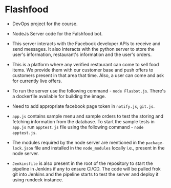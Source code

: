 # Flashfood

- DevOps project for the course.

- NodeJs Server code for the Falshfood bot.

- This server interacts with the Facebook developer APIs to receive and send messages. It also interacts with the python server to store the user's information, restaurant's information and the user's orders.

- This is a platform where any verified restaurant can come to sell food items. We provide them with our customer base and push offers to customers present in that area that time. Also, a user can come and ask for currently live offers.

- To run the server use the following command - `node Flasbot.js`. There's a dockerfile available for building the image.

- Need to add appropriate facebook page token in `notify.js`, `git.js`.

- `app.js` contains sample menu and sample orders to test the storing and fetching information from the database. To start the sample tests in `app.js` run `apptest.js` file using the following command - `node apptest.js`.

- The modules required by the node server are mentioned in the `package-lock.json` file and installed in the `node_modules` locally i.e., present in the node server.

- `Jenkinsfile` is also present in the root of the repository to start the pipeline in Jenkins if any to ensure CI/CD. The code will be pulled frok git into Jenkins and the pipeline starts to test the server and deploy it using rundeck instance.

